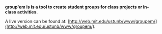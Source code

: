 **group'em is is a tool to create student groups for class projects or in-class activities.**

A live version can be found at: [http://web.mit.edu/ustunb/www/groupem/](http://web.mit.edu/ustunb/www/groupem/).


